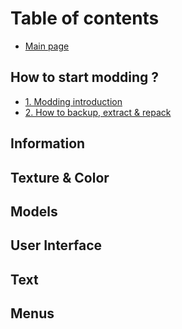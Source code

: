 # Table of contents

* [Main page](README.md)

## How to start modding ?

* [1. Modding introduction](how-to-start-modding/1.-modding-introduction.md)
* [2. How to backup, extract & repack](how-to-start-modding/2.-how-to-backup-extract-and-repack.md)

## Information

## Texture & Color

## Models

## User Interface

## Text

## Menus

